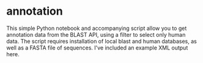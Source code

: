 # annotation
This simple Python notebook and accompanying script allow you to get annotation data from the BLAST API, using a filter to select only human data. The script requires installation of local blast and human databases, as well as a FASTA file of sequences. I've included an example XML output here.
